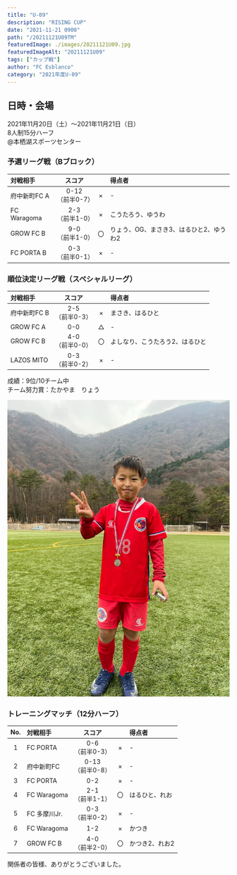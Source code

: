 ```yaml
---
title: "U-09"
description: "RISING CUP"
date: "2021-11-21 0900"
path: "/20211121U09TM"
featuredImage: ./images/20211121U09.jpg
featuredImageAlt: "20211121U09"
tags: ["カップ戦"]
author: "FC Esblanco"
category: "2021年度U-09"
---
```


## 日時・会場

2021年11月20日（土）～2021年11月21日（日）<br>
8人制15分ハーフ<br>
@本栖湖スポーツセンター

### 予選リーグ戦（Bブロック）

| 対戦相手| スコア |   | 得点者  |
|:----|:------:|:-:|:--------|
| 府中新町FC A | 0-12<br>（前半0-7） | × |-|
| FC Waragoma | 2-3<br>（前半1-0） | × |こうたろう、ゆうわ|
| GROW FC B | 9-0<br>（前半1-0） | 〇 |りょう、OG、まさき3、はるひと2、ゆうわ2|
| FC PORTA B | 0-3<br>（前半0-1） | × |-|

### 順位決定リーグ戦（スペシャルリーグ）

| 対戦相手| スコア |   | 得点者  |
|:----|:------:|:-:|:--------|
| 府中新町FC B | 2-5<br>（前半0-3） | × |まさき、はるひと|
| GROW FC A | 0-0 | △ |-|
| GROW FC B | 4-0<br>（前半0-0） | 〇 |よしなり、こうたろう2、はるひと|
| LAZOS MITO | 0-3<br>（前半0-2） | × |-|

成績：9位/10チーム中<br>
チーム努力賞：たかやま　りょう

![20211121U09](./images/20211121U09B.jpg "U09TM")


### トレーニングマッチ（12分ハーフ）

| No.| 対戦相手| スコア |   | 得点者  |
|:--:|:----|:------:|:-:|:--------|
| 1  | FC PORTA | 0-6<br>（前半0-3） | × |-|
| 2  | 府中新町FC | 0-13<br>（前半0-8） | × |-|
| 3  | FC PORTA | 0-2 | × |-|
| 4  | FC Waragoma | 2-1<br>（前半1-1） | 〇 |はるひと、れお|
| 5  | FC 多摩川Jr. | 0-3<br>（前半0-2） | × |-|
| 6  | FC Waragoma | 1-2 | × |かつき|
| 7  | GROW FC B | 4-0<br>（前半2-0） | 〇 |かつき2、れお2|

関係者の皆様、ありがとうございました。